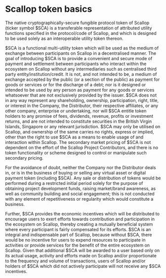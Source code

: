 # Scallop token basics

The native cryptographically-secure fungible protocol token of Scallop (ticker symbol $SCA) is a transferable representation of attributed utility functions specified in the protocol/code of Scallop, and which is designed to be used solely as an interoperable utility token thereon.

$SCA is a functional multi-utility token which will be used as the medium of exchange between participants on Scallop in a decentralised manner. The goal of introducing $SCA is to provide a convenient and secure mode of payment and settlement between participants who interact within the ecosystem on Scallop without any intermediaries such as centralised third party entity/institution/credit. It is not, and not intended to be, a medium of exchange accepted by the public (or a section of the public) as payment for goods or services or for the discharge of a debt; nor is it designed or intended to be used by any person as payment for any goods or services whatsoever that are not exclusively provided by the issuer. $SCA does not in any way represent any shareholding, ownership, participation, right, title, or interest in the Company, the Distributor, their respective affiliates, or any other company, enterprise or undertaking, nor will $SCA entitle token holders to any promise of fees, dividends, revenue, profits or investment returns, and are not intended to constitute securities in the British Virgin Islands, Singapore or any relevant jurisdiction. $SCA may only be utilised on Scallop, and ownership of the same carries no rights, express or implied, other than the right to use $SCA as a means to enable usage of and interaction within Scallop. The secondary market pricing of $SCA is not dependent on the effort of the Scallop Project Contributors, and there is no token functionality or scheme designed to control or manipulate such secondary pricing.

For the avoidance of doubt, neither the Company nor the Distributor deals in, or is in the business of buying or selling any virtual asset or digital payment token (including $SCA). Any sale or distribution of tokens would be performed during a restricted initial period solely for the purpose of obtaining project development funds, raising market/brand awareness, as well as community building and social engagement; this is not conducted with any element of repetitiveness or regularity which would constitute a business.

Further, $SCA provides the economic incentives which will be distributed to encourage users to exert efforts towards contribution and participation in the ecosystem on Scallop, thereby creating a mutually beneficial system where every participant is fairly compensated for its efforts. $SCA is an integral and indispensable part of Scallop, because without $SCA, there would be no incentive for users to expend resources to participate in activities or provide services for the benefit of the entire ecosystem on Scallop. Given that additional $SCA will be awarded to a user based only on its actual usage, activity and efforts made on Scallop and/or proportionate to the frequency and volume of transactions, users of Scallop and/or holders of $SCA which did not actively participate will not receive any $SCA incentives.
